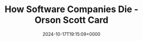 ---
title: How Software Companies Die - Orson Scott Card
slug: 20241017T191509
date: 2024-10-17T19:15:09+0000
params:
  url: https://gist.githubusercontent.com/eliot-akira/6eaecda619d0fafd1d74/raw/4dcb405f0f604c240e3eabb5ecf88d143cf99582/how-software-companies-die
tags:
- culture
---
